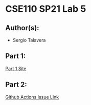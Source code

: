 # CSE110 SP21 Lab 5

## Author(s):
- Sergio Talavera

## Part 1:

[Part 1 Site](https://stalaver.github.io/Lab5/)

## Part 2:

[Github Actions Issue Link](https://github.com/stalaver/github-actions-for-ci/issues/7)